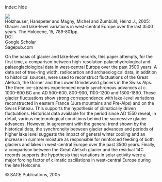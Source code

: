 index: hide

<div class="Citation">
    <div class="Citation-thumb CitationThumb-linked"  data-href="https://doi.org/10.1191/0959683605hl853ra">
      <img src="https://static.claimspace.cloud/climate-study-static/refs/thumbs/5/Holzhauser_et_al_2005-thumb.png" />
    </div>

  <div class="Citation-body">
    <div class="Citation-text">Holzhauser, Hanspeter and Magny, Michel and Zumbühl, Heinz J., 2005: Glacier and lake-level variations in west-central Europe over the last 3500 years. <span class="Article-journal">The Holocene, </span><span class="Article-volume">15, </span>789-801pp.</div>
    <div class="Citation-links">
      <div class="CitationLink" data-href="https://doi.org/10.1191/0959683605hl853ra">
        <div class="CitationLink-icon CitationLink-Doi"></div>
        <div class="CitationLink-text">DOI</div>
      </div>
      <div class="CitationLink" data-href="https://scholar.google.com/scholar?q=10.1191/0959683605hl853ra">
        <div class="CitationLink-icon CitationLink-Scholar"></div>
        <div class="CitationLink-text">Google Scholar</div>
      </div>
      <div class="CitationLink" data-href="http://hol.sagepub.com/content/15/6/789.abstract">
        <div class="CitationLink-icon CitationLink-Publisher"></div>
        <div class="CitationLink-text">Sagepub.com</div>
      </div>
    </div>
  </div>
</div>

On the basis of glacier and lake-level records, this paper attempts, for the first time, a comparison between high-resolution palaeohydrological and palaeoglaciological data in west-central Europe over the past 3500 years. A data set of tree-ring width, radiocarbon and archaeological data, in addition to historical sources, were used to reconstruct fluctuations of the Great Aletsch, the Gorner and the Lower Grindelwald glaciers in the Swiss Alps. The three ice-streams experienced nearly synchronous advances at c. 1000-600 BC and AD 500-600, 800-900, 1100-1200 and 1300-1860. These glacier fluctuations show strong correspondence with lake-level variations reconstructed in eastern France (Jura mountains and Pre-Alps) and on the Swiss Plateau. This supports the hypothesis of climatically driven fluctuations. Historical data available for the period since AD 1550 reveal, in detail, various meteorological conditions behind the successive glacier advances. However, in agreement with the general trend shown by the historical data, the synchroneity between glacier advances and periods of higher lake level suggests the impact of general winter cooling and an increase in summer moisture as responsible for reinforced feeding of both glaciers and lakes in west-central Europe over the past 3500 years. Finally, a comparison between the Great Aletsch glacier and the residual 14C records supports the hypothesis that variations in solar activity were a major forcing factor of climatic oscillations in west-central Europe during the late Holocene.

<div class="Citation-copy">
&copy; SAGE Publications, 2005
</div>